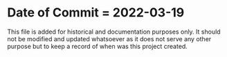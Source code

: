 # Date of Commit = 2022-03-19

This file is added for historical and documentation purposes only.
It should not be modified and updated whatsoever as it does not serve any other purpose but to keep a record of when was this project created.